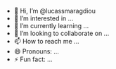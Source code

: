 - 👋 Hi, I’m @lucassmaragdiou
- 👀 I’m interested in ...
- 🌱 I’m currently learning ...
- 💞️ I’m looking to collaborate on ...
- 📫 How to reach me ...
- 😄 Pronouns: ...
- ⚡ Fun fact: ...

<!---
<div align="center"> 
  <p>Visitor count</p>
  <img src="https://profile-counter.glitch.me/{lucassmaragdiou}/count.svg" alt="Visitor's Count" />
</div>
--->
